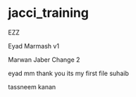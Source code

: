 # jacci_training
EZZ

Eyad Marmash v1


Marwan Jaber Change 2

eyad mm
thank you its my first file
suhaib

tassneem kanan
